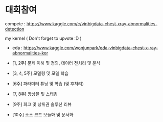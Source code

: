 # 대회참여

compete :  https://www.kaggle.com/c/vinbigdata-chest-xray-abnormalities-detection

my kernel ( Don't forget to upvote :D )
- eda : https://www.kaggle.com/wonjunpark/eda-vinbigdata-chest-x-ray-abnormalities-kor

- [1, 2주] 문제 이해 및 정의, 데이터 전처리 및 분석
- [3, 4, 5주] 모델링 및 모델 학습
- [6주] 파라미터 튜닝 및 학습 (및 후처리)
- [7, 8주] 앙상블 및 스태킹
- [9주] 회고 및 상위권 솔루션 리뷰
- [10주] 소스 코드 모듈화 및 문서화
